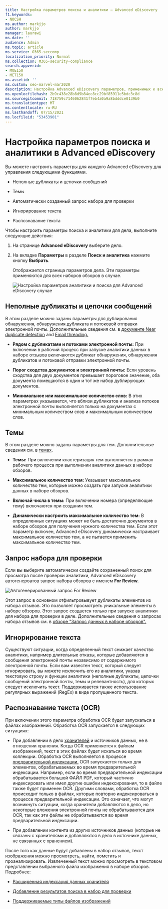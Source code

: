 ```yaml
---
title: Настройка параметров поиска и аналитики — Advanced eDiscovery
f1.keywords:
- NOCSH
ms.author: markjjo
author: markjjo
manager: laurawi
ms.date: ''
audience: Admin
ms.topic: article
ms.service: O365-seccomp
localization_priority: Normal
ms.collection: M365-security-compliance
search.appverid:
- MOE150
- MET150
ms.assetid: ''
ms.custom: seo-marvel-mar2020
description: Настройка Advanced eDiscovery параметров, применимых к всем наборам отзывов в случае. Это включает параметры аналитики и распознавания символов.
ms.openlocfilehash: 2b9c438e28b8d9b84ec8cc29bf85911e5bdc3c8d
ms.sourcegitcommit: 718759c7146062841f7eb4a0a9a8bdddce0139b0
ms.translationtype: MT
ms.contentlocale: ru-RU
ms.lasthandoff: 07/15/2021
ms.locfileid: "53453901"
---
```

# <a name="configure-search-and-analytics-settings-in-advanced-ediscovery"></a>Настройка параметров поиска и аналитики в Advanced eDiscovery

Вы можете настроить параметры для каждого Advanced eDiscovery для управления следующими функциями.

- Неполные дубликаты и цепочки сообщений

- Темы

- Автоматически созданный запрос набора для проверки

- Игнорирование текста

- Распознавание текста

Чтобы настроить параметры поиска и аналитики для дела, выполните следующие действия:

1. На странице **Advanced eDiscovery** выберите дело.

2. На вкладке **Параметры** в разделе **Поиск и аналитика** нажмите кнопку **Выбрать**.

   Отображается страница параметров дела. Эти параметры применяются для всех наборов обзоров в случае.

   ![Настройка параметров аналитики и поиска для Advanced eDiscovery случае](../media/AeDCaseSettings.png)

## <a name="near-duplicates-and-email-threading"></a>Неполные дубликаты и цепочки сообщений

В этом разделе можно заданы параметры для дублирования обнаружения, обнаружения дубликата и потоковой отправки электронной почты. Дополнительные сведения см. в [документе Near duplicate detection](near-duplicate-detection-in-advanced-ediscovery.md) and [Email threading.](email-threading-in-advanced-ediscovery.md)

- **Рядом с дубликатами и потоками электронной почты:** При включении в рабочий процесс при запуске аналитики данных в наборе отзывов включаются дубликат обнаружения, обнаружения дубликатов и потоковой отправки электронной почты.

- **Порог сходства документов и электронной почты:** Если уровень сходства для двух документов превышает пороговое значение, оба документа помещаются в один и тот же набор дублирующих документов.

- **Минимальное или максимальное количество слов:** В этих параметрах указывается, что вблизи дубликатов и анализа потоков электронной почты выполняется только на документах с минимальным количеством слов и максимальным количеством слов.

## <a name="themes"></a>Темы

В этом разделе можно заданы параметры для тем. Дополнительные сведения см. в [темах](themes-in-advanced-ediscovery.md).

- **Темы:** При включении кластеризация тем выполняется в рамках рабочего процесса при выполнении аналитики данных в наборе обзоров.

- **Максимальное количество тем:** Указывает максимальное количество тем, которые можно создать при запуске аналитики данных в наборе обзоров.

- **Включай числа в темы:** При включении номера (определяющие тему) включаются при создании тем. 

- **Динамически настроить максимальное количество тем:** В определенных ситуациях может не быть достаточно документов в наборе обзоров для получения нужного количества тем. Если этот параметр включен, Advanced eDiscovery динамически настраивает максимальное количество тем, а не пытается применить максимальное количество тем.

## <a name="review-set-query"></a>Запрос набора для проверки

Если вы  выберите автоматически создайте сохраненный поиск для просмотра после проверки аналитики, Advanced eDiscovery автогенероатов запрос набора обзоров с именем **For Review.** 

![Автогенерированный запрос For Review](../media/AeDForReviewQuery.png)

Этот запрос в основном отфильтровывует дубликаты элементов из набора отзывов. Это позволяет просмотреть уникальные элементы в наборе обзоров. Этот запрос создается только при запуске аналитики для набора для проверки в деле. Дополнительные сведения о запросах набора отзывов см. в [обзоре "Запрос данных в наборе обзоров".](review-set-search.md)

## <a name="ignore-text"></a>Игнорирование текста

Существуют ситуации, когда определенный текст снижает качество аналитики, например длительные отказы, которые добавляются в сообщения электронной почты независимо от содержимого электронной почты. Если вам известен текст, который следует игнорировать, вы можете исключить его из аналитики, указав текстовую строку и функции аналитики (неполные дубликаты, цепочки сообщений электронной почты, темы и релевантность), для которых следует исключить текст. Поддерживается также использование регулярных выражений (RegEx) в виде пропущенного текста.

## <a name="optical-character-recognition-ocr"></a>Распознавание текста (OCR)

При включении этого параметра обработка OCR будет запускаться в файлах изображений. Обработка OCR запускается в следующих ситуациях:

- При добавлении в дело [хранителей](non-custodial-data-sources.md) и источников данных, не в отношении хранения. Когда OCR применяется к файлам изображений, текст в этих файлах будет искаться во время коллекции. Обработка OCR выполняется в процессе [предварительной индексации.](indexing-custodian-data.md) OCR запускается только для элементов, обрабатываемых во время предварительной индексации. Например, если во время предварительной индексации обрабатывается большой ФАЙЛ PDF, который частично индексировать или имел другие ошибки индексирования, то в файле также будет применен OCR. Другими словами, обработка OCR происходит только в файлах, которые повторно индексироваться в процессе предварительной индексации. Это означает, что могут возникнуть ситуации, когда хранители добавляются в дело, но некоторые вложения электронной почты не обрабатываются для OCR, так как эти файлы не обрабатываются во время предварительной индексации.

- При добавлении контента из других источников данных (которые не связаны с хранителями и добавляются в дело в источнике данных, не связанных с хранением).

После того как данные будут добавлены в набор отзывов, текст изображения можно просмотреть, найти, пометить и проанализировать. Извлеченный текст можно просмотреть в текстовом представлении выбранного файла изображения в наборе обзоров. Подробнее:

- [Расширенная индексация данных хранителя](indexing-custodian-data.md)

- [Добавление результатов поиска в набор для проверки](add-data-to-review-set.md#optical-character-recognition)

- [Поддерживаемые типы файлов изображений](supported-filetypes-ediscovery20.md#image)
